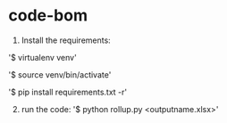 # code-bom

1. Install the requirements:

'$ virtualenv venv'

'$ source venv/bin/activate'

'$ pip install requirements.txt -r'

2. run the code:
'$ python rollup.py <outputname.xlsx>'



